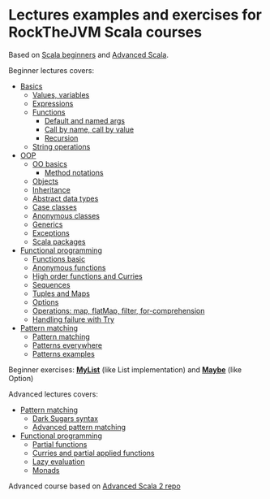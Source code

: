 # Lectures examples and exercises for RockTheJVM Scala courses
Based on [Scala beginners][1] and [Advanced Scala][2].

Beginner lectures covers:
- [Basics](src/lectures/beginner/part1basics)
    - [Values, variables](src/lectures/beginner/part1basics/ValuesVariablesTypes.scala)
    - [Expressions](src/lectures/beginner/part1basics/Expressions.scala)
    - [Functions](src/lectures/beginner/part1basics/Functions.scala)
        - [Default and named args](src/lectures/beginner/part1basics/DefaultAndNamedArgs.scala)
        - [Call by name, call by value](src/lectures/beginner/part1basics/CBNvsCBV.scala)
        - [Recursion](src/lectures/beginner/part1basics/Recursion.scala)
    - [String operations](src/lectures/beginner/part1basics/StringOps.scala)
- [OOP](src/lectures/beginner/part2oop)
    - [OO basics](src/lectures/beginner/part2oop/OOBasics.scala)
        - [Method notations](src/lectures/beginner/part2oop/MethodNotations.scala)
    - [Objects](src/lectures/beginner/part2oop/Objects.scala)
    - [Inheritance](src/lectures/beginner/part2oop/Inheritance.scala)
    - [Abstract data types](src/lectures/beginner/part2oop/AbstractDataTypes.scala)
    - [Case classes](src/lectures/beginner/part2oop/CaseClasses.scala)
    - [Anonymous classes](src/lectures/beginner/part2oop/AnonymousClasses.scala)
    - [Generics](src/lectures/beginner/part2oop/Generics.scala)
    - [Exceptions](src/lectures/beginner/part2oop/Exceptions.scala)
    - [Scala packages](src/lectures/beginner/part2oop/package.scala)    
- [Functional programming](src/lectures/beginner/part3fp)
    - [Functions basic](src/lectures/beginner/part3fp/WhatsAFunction.scala)
    - [Anonymous functions](src/lectures/beginner/part3fp/AnonymousFunctions.scala)
    - [High order functions and Curries](src/lectures/beginner/part3fp/HOFsCurries.scala)
    - [Sequences](src/lectures/beginner/part3fp/Sequences.scala)
    - [Tuples and Maps](src/lectures/beginner/part3fp/TuplesAndMaps.scala)
    - [Options](src/lectures/beginner/part3fp/Options.scala)
    - [Operations: map, flatMap, filter, for-comprehension](src/lectures/beginner/part3fp/MapFlatmapFilterFor.scala)
    - [Handling failure with Try](src/lectures/beginner/part3fp/HandlingFailure.scala)
- [Pattern matching](src/lectures/beginner/part4pm)
    - [Pattern matching](src/lectures/beginner/part4pm/PatternMatching.scala)
    - [Patterns everywhere](src/lectures/beginner/part4pm/PatternsEverywhere.scala)
    - [Patterns examples](src/lectures/beginner/part4pm/AllThePatterns.scala)

Beginner exercises: **[MyList](src/exercises/beginner/MyList.scala)** (like List implementation) and **[Maybe](src/exercises/beginner/Maybe.scala)** (like Option)

Advanced lectures covers:
- [Pattern matching](src/lectures/advanced/part1as)
  - [Dark Sugars syntax](src/lectures/advanced/part1as/DarkSugars.scala)
  - [Advanced pattern matching](src/lectures/advanced/part1as/AdvancedPatternMatching.scala)
- [Functional programming](src/lectures/advanced/part2afp)
  - [Partial functions](src/lectures/advanced/part2afp/PartialFunctions.scala)
  - [Curries and partial applied functions](src/lectures/advanced/part2afp/CurriesPartialAppliedFunctions.scala)
  - [Lazy evaluation](src/lectures/advanced/part2afp/LazyEvaluation.scala)
  - [Monads](src/lectures/advanced/part2afp/Monads.scala)

Advanced course based on [Advanced Scala 2 repo][3]

[1]: https://github.com/rockthejvm/scala-beginners
[2]: https://github.com/rockthejvm/advanced-scala
[3]: https://github.com/rockthejvm/scala-2-advanced
